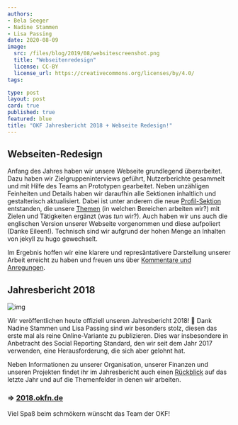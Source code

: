 ```yaml
---
authors:
- Bela Seeger
- Nadine Stammen
- Lisa Passing
date: 2020-08-09
image:
  src: /files/blog/2019/08/websitescreenshot.png
  title: "Webseitenredesign"
  license: CC-BY
  license_url: https://creativecommons.org/licenses/by/4.0/
tags:

type: post
layout: post
card: true
published: true
featured: blue
title: "OKF Jahresbericht 2018 + Webseite Redesign!"
---
```

## Webseiten-Redesign

Anfang des Jahres haben wir unsere Webseite grundlegend überarbeitet. Dazu haben wir Zielgruppeninterviews geführt, Nutzerberichte gesammelt und mit Hilfe des Teams an Prototypen gearbeitet. Neben unzähligen Feinheiten und Details haben wir daraufhin alle Sektionen inhaltlich und gestalterisch aktualisiert. Dabei ist unter anderem die neue [Profil-Sektion](/profil) entstanden, die unsere [Themen](/themen) (in welchen Bereichen arbeiten wir?) mit Zielen und Tätigkeiten ergänzt (was *tun* wir?). Auch haben wir uns auch die englischen Version unserer Webseite vorgenommen und diese aufpoliert (Danke Eileen!). Technisch sind wir aufgrund der hohen Menge an Inhalten von jekyll zu hugo gewechselt. 

Im Ergebnis hoffen wir eine klarere und represäntativere Darstellung unserer Arbeit erreicht zu haben und freuen uns über [Kommentare und Anregungen](mailto:info@okfn.de). 


## Jahresbericht 2018

![img](/files/blog/2019/08/jahresbericht.png)

Wir veröffentlichen heute offiziell unseren Jahresbericht 2018! 🎉 Dank Nadine Stammen und Lisa Passing sind wir besonders stolz, diesen das erste mal als reine Online-Variante zu publizieren. Dies war insbesondere in Anbetracht des Social Reporting Standard, den wir seit dem Jahr 2017 verwenden, eine Herausforderung, die sich aber gelohnt hat. 

Neben Informationen zu unserer Organisation, unserer Finanzen und unseren Projekten findet ihr im Jahresbericht auch einen [Rückblick](https://2018.okfn.de/einleitung/rueckblick/) auf das letzte Jahr und auf die Themenfelder in denen wir arbeiten. 

### ⇒ [2018.okfn.de](https://2018.okfn.de)

Viel Spaß beim schmökern wünscht das Team der OKF! 
